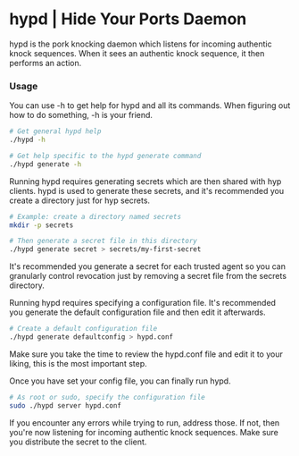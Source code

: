 # hypd | Hide Your Ports Daemon

hypd is the pork knocking daemon which listens for incoming authentic knock sequences.  When it sees an authentic knock sequence, it then performs an action.

### Usage

You can use -h to get help for hypd and all its commands.  When figuring out how to do something, -h is your friend.

```bash
# Get general hypd help
./hypd -h

# Get help specific to the hypd generate command
./hypd generate -h
```

Running hypd requires generating secrets which are then shared with hyp clients.  hypd is used to generate these secrets, and it's recommended you create a directory just for hyp secrets.

```bash
# Example: create a directory named secrets
mkdir -p secrets

# Then generate a secret file in this directory
./hypd generate secret > secrets/my-first-secret
```

It's recommended you generate a secret for each trusted agent so you can granularly control revocation just by removing a secret file from the secrets directory.

Running hypd requires specifying a configuration file.  It's recommended you generate the default configuration file and then edit it afterwards.

```bash
# Create a default configuration file
./hypd generate defaultconfig > hypd.conf
```

Make sure you take the time to review the hypd.conf file and edit it to your liking, this is the most important step.  

Once you have set your config file, you can finally run hypd.

```bash
# As root or sudo, specify the configuration file
sudo ./hypd server hypd.conf
```

If you encounter any errors while trying to run, address those.  If not, then you're now listening for incoming authentic knock sequences.  Make sure you distribute the secret to the client.  